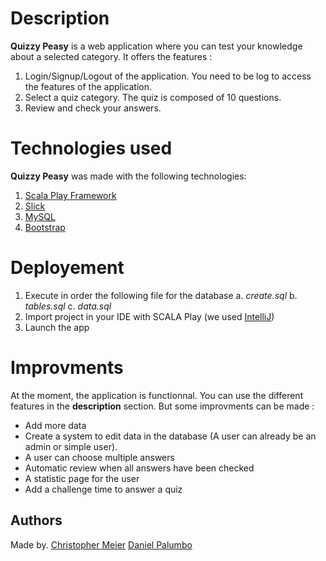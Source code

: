 # Description

**Quizzy Peasy** is a web application where you can test your knowledge about a selected category. It offers the features :

1. Login/Signup/Logout of the application. You need to be log to access the features of the application.
2. Select a quiz category. The quiz is composed of 10 questions.
3. Review and check your answers.

# Technologies used

**Quizzy Peasy** was made with the following technologies:

1. [Scala Play Framework](https://playframework.com/)
2. [Slick](http://slick.lightbend.com/)
3. [MySQL](https://dev.mysql.com/doc/)
4. [Bootstrap](http://getbootstrap.com/)

# Deployement

1. Execute in order the following file for the database
  a. *create.sql*
  b. *tables.sql*
  c. *data.sql*
2. Import project in your IDE with SCALA Play (we used [IntelliJ](https://www.jetbrains.com/idea/))
3. Launch the app

# Improvments

At the moment, the application is functionnal. You can use the different features in the **description** section. But some improvments can be made :

* Add more data
* Create a system to edit data in the database (A user can already be an admin or simple user).
* A user can choose multiple answers
* Automatic review when all answers have been checked
* A statistic page for the user
* Add a challenge time to answer a quiz

## Authors
Made by.
[Christopher Meier](https://github.com/c-meier)
[Daniel Palumbo](https://github.com/danpa32)
